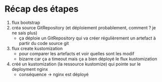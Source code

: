 # Récap des étapes

1. flux bootstrap
2. créa source GitRepository (et déploiement probablement, comment ? je ne sais plus)
    - ça déploie un GitRepository qui va créer régulièrement un artefact à partir du code source git
3. flux create kustomization
    - pour comparer les artefacts et voir quelles sont les modif
    - bizarre car ça a timeout mais ça a bien déployé le flux kustomization
3. créé un kustomization (la ressource kustomize) qui pointe sur le deployment nginx 
    - conséquence -> nginx est déployé
